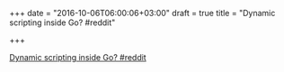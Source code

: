 +++
date = "2016-10-06T06:00:06+03:00"
draft = true
title = "Dynamic scripting inside Go?  #reddit"

+++

<p><a href="https://t.co/tWHPocF0wZ">Dynamic scripting inside Go?  #reddit</a></p>
